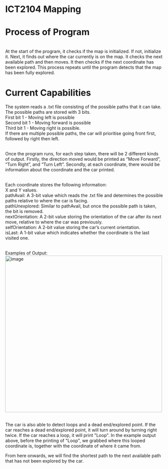 # ICT2104 Mapping
# Process of Program
<br>At the start of the program, it checks if the map is initialized. If not, initialize it. Next, it finds out where the car currently is on the map. It checks the next available path and then moves. It then checks if the next coordinate has been explored. This process repeats until the program detects that the map has been fully explored. 

# Current Capabilities
The system reads a .txt file consisting of the possible paths that it can take. The possible paths are stored with 3 bits.
<br>First bit 1 - Moving left is possible
<br>Second bit 1 - Moving forward is possible
<br>Third bit 1 - Moving right is possible.
<br> If there are multiple possible paths, the car will prioritise going front first, followed by right then left.

<br>Once the program runs, for each step taken, there will be 2 different kinds of output. Firstly, the direction moved would be printed as “Move Forward”, “Turn Right”, and “Turn Left”. Secondly, at each coordinate, there would be information about the coordinate and the car printed.

<br>Each coordinate stores the following information:
<br>X and Y values.
<br>pathAvail: A 3-bit value which reads the .txt file and determines the possible paths relative to where the car is facing.
<br>pathUnexplored: Similar to pathAvail, but once the possible path is taken, the bit is removed.
<br>nextOrientation: A 2-bit value storing the orientation of the car after its next move, relative to where the car was previously. 
<br>selfOrientation: A 2-bit value storing the car’s current orientation.
<br>isLast: A 1-bit value which indicates whether the coordinate is the last visited one.

<br>Examples of Output:
<br><img width="500" alt="image" src="https://user-images.githubusercontent.com/49942089/201339360-8df05cff-acb4-492e-ac8b-e1fc568205f6.png">

<br>The car is also able to detect loops and a dead end/explored point. If the car reaches a dead end/explored point, it will turn around by turning right twice. If the car reaches a loop, it will print "Loop". In the example output above, before the printing of "Loop", we grabbed where this looped coordinate is, together with the coordinate of where it came from.

From here onwards, we will find the shortest path to the next available path that has not been explored by the car.






